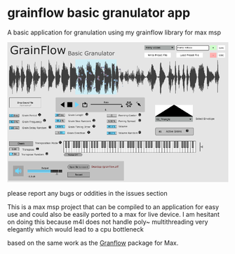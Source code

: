 # grainflow basic granulator app
A basic application for granulation using my grainflow library for max msp

![grainflow preview](./previewImage.png)

please report any bugs or oddities in the issues section

This is a max msp project that can be compiled to an application for easy use and could also be easily ported to a max for live device.  I am hesitant on doing this because m4l does not handle poly~ multithreading very elegantly which would lead to a cpu bottleneck

based on the same work as the [Granflow](https://github.com/composingcap/grainflow) package for Max.
